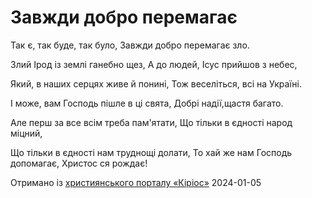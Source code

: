 Завжди добро перемагає
================================================================

Так є, так буде, так було,
Завжди добро перемагає зло.

Злий Ірод із землі ганебно щез,
А до людей, Ісус прийшов з небес,

Який, в наших серцях живе й понині,
Тож веселіться, всі на Україні.

І може, вам Господь пішле в ці свята,
Добрі надії,щастя багато.

Але перш за все всім треба пам'ятати,
Що тільки в єдності народ міцний,

Що тільки в єдності нам труднощі долати,
То хай же нам Господь допомагає, Христос ся рождає!


[джерело]: https://kyrios.org.ua/literature/vinchuvannya/3867-zavzhdi-dobro-peremagae.html

Отримано із [християнського порталу «Кіріос»][джерело]
2024-01-05
